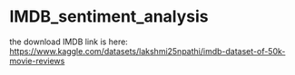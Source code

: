 # IMDB_sentiment_analysis
the download IMDB link is here: https://www.kaggle.com/datasets/lakshmi25npathi/imdb-dataset-of-50k-movie-reviews
